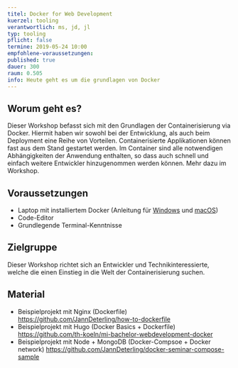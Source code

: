 ```yaml
---
titel: Docker for Web Development
kuerzel: tooling
verantwortlich: ms, jd, jl
typ: tooling
pflicht: false
termine: 2019-05-24 10:00
empfohlene-voraussetzungen: 
published: true
dauer: 300
raum: 0.505
info: Heute geht es um die grundlagen von Docker
---
```


## Worum geht es?
Dieser Workshop befasst sich mit den Grundlagen der Containerisierung via Docker. Hiermit haben wir sowohl bei der Entwicklung, als auch beim Deployment eine Reihe von Vorteilen. Containerisierte Applikationen können fast aus dem Stand gestartet werden. Im Container sind alle notwendigen Abhängigkeiten der Anwendung enthalten, so dass auch schnell und einfach weitere Entwickler hinzugenommen werden können. Mehr dazu im Workshop.

## Voraussetzungen
 - Laptop mit installiertem Docker (Anleitung für [Windows](https://docs.docker.com/docker-for-windows/install/) und [macOS](https://docs.docker.com/docker-for-mac/install/))
 - Code-Editor
 - Grundlegende Terminal-Kenntnisse

## Zielgruppe
Dieser Workshop richtet sich an Entwickler und Technikinteressierte, welche die einen Einstieg in die Welt der Containerisierung suchen.


## Material
- Beispielprojekt mit Nginx (Dockerfile)
https://github.com/JannDeterling/how-to-dockerfile
- Beispielprojekt mit Hugo (Docker Basics + Dockerfile)
https://github.com/th-koeln/mi-bachelor-webdevelopment-docker
- Beispielprojekt mit Node + MongoDB (Docker-Compsoe + Docker network)
https://github.com/JannDeterling/docker-seminar-compose-sample
